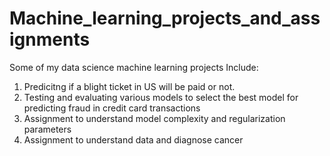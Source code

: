# Machine_learning_projects_and_assignments
Some of my data science machine learning projects Include:
1) Predicitng if a blight ticket in US will be paid or not.
2) Testing and evaluating various models to select the best model for predicting fraud in credit card transactions
3) Assignment to understand model complexity and regularization parameters 
4) Assignment to understand data and diagnose cancer
